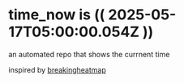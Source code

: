 # time_now is (( 2025-05-17T05:00:00.054Z ))

an automated repo that shows the currnent time

inspired by [breakingheatmap](https://github.com/breakingheatmap/breakingheatmap)